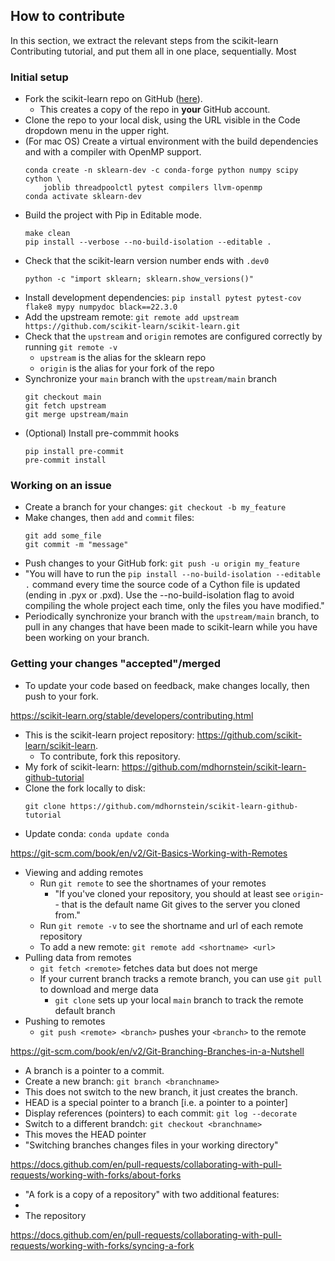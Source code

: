 ## How to contribute 

In this section, we extract the relevant steps from the scikit-learn Contributing tutorial, and put them all in one place, sequentially. Most 

### Initial setup 
* Fork the scikit-learn repo on GitHub ([here](https://github.com/scikit-learn/scikit-learn)). 
    * This creates a copy of the repo in **your** GitHub account. 
* Clone the repo to your local disk, using the URL visible in the Code dropdown menu in the upper right. 
* (For mac OS) Create a virtual environment with the build dependencies and with a compiler with OpenMP support. 
    ```
    conda create -n sklearn-dev -c conda-forge python numpy scipy cython \
        joblib threadpoolctl pytest compilers llvm-openmp
    conda activate sklearn-dev
    ```
* Build the project with Pip in Editable mode. 
   ```
   make clean
   pip install --verbose --no-build-isolation --editable .
   ```
* Check that the scikit-learn version number ends with `.dev0` 
   ```
   python -c "import sklearn; sklearn.show_versions()"
   ```
* Install development dependencies: `pip install pytest pytest-cov flake8 mypy numpydoc black==22.3.0`
* Add the upstream remote: `git remote add upstream https://github.com/scikit-learn/scikit-learn.git` 
* Check that the `upstream` and `origin` remotes are configured correctly by running `git remote -v` 
   * `upstream` is the alias for the sklearn repo 
   * `origin` is the alias for your fork of the repo 
* Synchronize your `main` branch with the `upstream/main` branch
   ```
   git checkout main 
   git fetch upstream 
   git merge upstream/main 
   ```
* (Optional) Install pre-commmit hooks
   ```
   pip install pre-commit 
   pre-commit install 
   ```

### Working on an issue 
* Create a branch for your changes: `git checkout -b my_feature` 
* Make changes, then `add` and `commit` files: 
   ```
   git add some_file 
   git commit -m "message" 
   ```
* Push changes to your GitHub fork: `git push -u origin my_feature` 
* "You will have to run the `pip install --no-build-isolation --editable .` command every time the source code of a Cython file is updated (ending in .pyx or .pxd). Use the --no-build-isolation flag to avoid compiling the whole project each time, only the files you have modified." 
* Periodically synchronize your branch with the `upstream/main` branch, to pull in any changes that have been made to scikit-learn while you have been working on your branch. 

### Getting your changes "accepted"/merged 

* To update your code based on feedback, make changes locally, then push to your fork. 


https://scikit-learn.org/stable/developers/contributing.html

* This is the scikit-learn project repository: https://github.com/scikit-learn/scikit-learn.
   * To contribute, fork this repository. 
* My fork of scikit-learn: https://github.com/mdhornstein/scikit-learn-github-tutorial
* Clone the fork locally to disk: 
   ```
   git clone https://github.com/mdhornstein/scikit-learn-github-tutorial
   ```
* Update conda: `conda update conda`

https://git-scm.com/book/en/v2/Git-Basics-Working-with-Remotes
* Viewing and adding remotes
  * Run `git remote` to see the shortnames of your remotes
    * "If you've cloned your repository, you should at least see `origin`-- that is the default name Git gives to the server you cloned from." 
  * Run `git remote -v` to see the shortname and url of each remote repository 
  * To add a new remote: `git remote add <shortname> <url>` 
* Pulling data from remotes 
  * `git fetch <remote>` fetches data but does not merge 
  * If your current branch tracks a remote branch, you can use `git pull` to download and merge data 
    * `git clone` sets up your local `main` branch to track the remote default branch 
* Pushing to remotes 
  * `git push <remote> <branch>` pushes your `<branch>` to the remote 

https://git-scm.com/book/en/v2/Git-Branching-Branches-in-a-Nutshell
* A branch is a pointer to a commit. 
* Create a new branch: `git branch <branchname>` 
 * This does not switch to the new branch, it just creates the branch. 
* HEAD is a special pointer to a branch [i.e. a pointer to a pointer] 
* Display references (pointers) to each commit: `git log --decorate` 
* Switch to a different brandch: `git checkout <branchname>` 
 * This moves the HEAD pointer 
* "Switching branches changes files in your working directory" 


https://docs.github.com/en/pull-requests/collaborating-with-pull-requests/working-with-forks/about-forks
* "A fork is a copy of a repository" with two additional features: 
 * 
* The repository 

https://docs.github.com/en/pull-requests/collaborating-with-pull-requests/working-with-forks/syncing-a-fork
